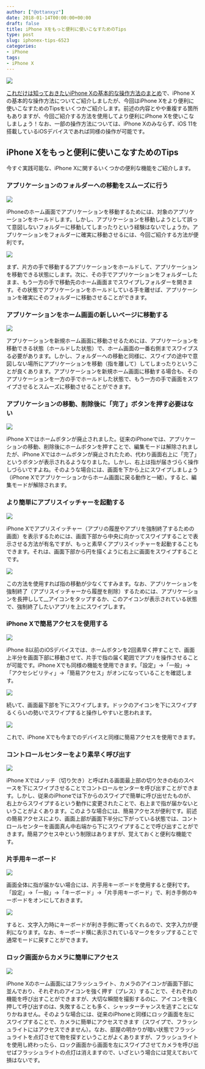 ```yaml
---
author: ["@ottanxyz"]
date: 2018-01-14T00:00:00+00:00
draft: false
title: iPhone Xをもっと便利に使いこなすためのTips
type: post
slug: iphonex-tips-6523
categories:
- iPhone
tags:
- iPhone X
---
```


![](180114-5a5b0b643f1d2.jpg)

[これだけは知っておきたいiPhone Xの基本的な操作方法のまとめ](/posts/2017/12/iphone-x-basic-control-6372/)で、iPhone Xの基本的な操作方法についてご紹介しましたが、今回はiPhone Xをより便利に使いこなすためのTipsをいくつかご紹介します。前述の内容とやや重複する箇所もありますが、今回ご紹介する方法を使用してより便利にiPhone Xを使いこなしましょう！なお、一部の操作方法については、iPhone Xのみならず、iOS 11を搭載しているiOSデバイスであれば同様の操作が可能です。

## iPhone Xをもっと便利に使いこなすためのTips

今すぐ実践可能な、iPhone Xに関するいくつかの便利な機能をご紹介します。

### アプリケーションのフォルダーへの移動をスムーズに行う

![](180114-5a5b0bb24a193.jpg)

iPhoneのホーム画面でアプリケーションを移動するためには、対象のアプリケーションをホールドします。しかし、アプリケーションを移動しようとして誤って意図しないフォルダーに移動してしまったりという経験はないでしょうか。アプリケーションをフォルダーに確実に移動させるには、今回ご紹介する方法が便利です。

![](180114-5a5b0fcc2aedd.jpeg)

まず、片方の手で移動するアプリケーションをホールドして、アプリケーションを移動できる状態にします。次に、その手でアプリケーションをフォルダーしたまま、もう一方の手で移動先のホーム画面までスワイプしフォルダーを開きます。その状態でアプリケーションをホールドしている手を離せば、アプリケーションを確実にそのフォルダーに移動させることができます。

### アプリケーションをホーム画面の新しいページに移動する

![](180114-5a5b0bb24a193.jpg)

アプリケーションを新規ホーム画面に移動させるためには、アプリケーションを移動できる状態（ホールドした状態）で、ホーム画面の一番右側までスワイプスる必要があります。しかし、フォルダーへの移動と同様に、スワイプの途中で意図しない場所にアプリケーションを移動（指を離して）してしまったりということが良くあります。アプリケーションを新規ホーム画面に移動する場合も、そのアプリケーションを一方の手でホールドした状態で、もう一方の手で画面をスワイプさせるとスムーズに移動させることができます。

### アプリケーションの移動、削除後に「完了」ボタンを押す必要はない

![](180114-5a5b0c6cc6363.jpeg)

iPhone Xではホームボタンが廃止されました。従来のiPhoneでは、アプリケーションの移動、削除後にホームボタンを押すことで、編集モードは解除されましたが、iPhone Xではホームボタンが廃止されたため、代わり画面右上に「完了」というボタンが表示されるようなりました。しかし、右上は指が届きづらく操作しづらいですよね。そのような場合には、画面を下から上にスワイプしましょう（iPhone Xでアプリケーションからホーム画面に戻る動作と一緒）。すると、編集モードが解除されます。

### より簡単にアプリスイッチャーを起動する

![](180114-5a5b10283ebef.jpeg)

iPhone Xでアプリスイッチャー（アプリの履歴やアプリを強制終了するための画面）を表示するためには、画面下部から中央に向かってスワイプすることで表示させる方法が有名ですが、もっと素早くアプリスイッチャーを起動することもできます。それは、画面下部から円を描くように右上に画面をスワイプすることです。

![](180114-5a5b108feab2e.jpeg)

この方法を使用すれば指の移動が少なくてすみます。なお、アプリケーションを強制終了（アプリスイッチャーから履歴を削除）するためには、アプリケーションを長押しして\_\_アイコンをタップするか、このアイコンが表示されている状態で、強制終了したいアプリを上にスワイプします。

### iPhone Xで簡易アクセスを使用する

![](180114-5a5b0cb53105c.png)

iPhone 8以前のiOSデバイスでは、ホームボタンを2回素早く押すことで、画面上半分を画面下部に移動させて、片手で指の届く範囲でアプリを操作させることが可能です。iPhone Xでも同様の機能を使用できます。「設定」→「一般」→「アクセシビリティ」→「簡易アクセス」がオンになっていることを確認します。

![](180114-5a5b0fdfbb08b.jpeg)

続いて、画面最下部を下にスワイプします。ドックのアイコンを下にスワイプするくらいの勢いでスワイプすると操作しやすいと思われます。

![](180114-5a5b0cda6cf3f.jpg)

これで、iPhone Xでも今までのデバイスと同様に簡易アクセスを使用できます。

### コントロールセンターをより素早く呼び出す

![](180114-5a5b0f3a6a712.jpg)

iPhone Xではノッチ（切り欠き）と呼ばれる画面最上部の切り欠きの右のスペースを下にスワイプさせることでコントロールセンターを呼び出すことができます。しかし、従来のiPhoneでは下からのスワイプで簡単に呼び出せたものが、右上からスワイプするという動作に変更されたことで、右上まで指が届かないということがよくあります。このような場合には、簡易アクセスが便利です。前述の簡易アクセスにより、画面上部が画面下半分に下がっている状態では、コントロールセンターを画面真ん中右端から下にスワイプすることで呼び出すことができます。簡易アクセス中という制限はありますが、覚えておくと便利な機能です。

### 片手用キーボード

![](180114-5a5b0d04c72bc.png)

画面全体に指が届かない場合には、片手用キーボードを使用すると便利です。「設定」→「一般」→「キーボード」→「片手用キーボード」で、利き手側のキーボードをオンにしておきます。

![](180114-5a5b0d2612dac.png)

すると、文字入力時にキーボードが利き手側に寄ってくれるので、文字入力が便利になります。なお、キーボード横に表示されているマークをタップすることで通常モードに戻すことができます。

### ロック画面からカメラに簡単にアクセス

![](180114-5a5b0d59dc2fe.jpg)

iPhone Xのホーム画面にはフラッシュライト、カメラのアイコンが画面下部に並んでおり、それぞれのアイコンを強く押す（プレス）することで、それぞれの機能を呼び出すことができますが、大切な瞬間を撮影するのに、アイコンを強く押して呼び出すのは、失敗することも多く、シャッターチャンスを逃すことになりかねません。そのような場合には、従来のiPhoneと同様にロック画面を左にスワイプすることで、カメラに簡単にアクセスできます（スワイプで、フラッシュライトにはアクセスできません）。なお、部屋の明かりが暗い状態でフラッシュライトを点灯させて物を探すということがよくありますが、フラッシュライトを使用し終わったら、ロック画面から画面を左にスワイプさせてカメラを呼び出せばフラッシュライトの点灯は消えますので、いざという場合には覚えておいて損はないです。
